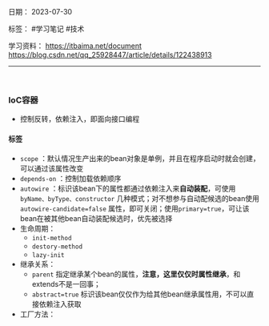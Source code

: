 日期： 2023-07-30

标签： #学习笔记 #技术

学习资料： 
https://itbaima.net/document
https://blog.csdn.net/qq_25928447/article/details/122438913

---
<br>

### IoC容器
- 控制反转，依赖注入，即面向接口编程

#### <bean/>标签
- `scope` ：默认情况生产出来的bean对象是单例，并且在程序启动时就会创建，可以通过该属性改变
- `depends-on` ：控制加载依赖顺序
- `autowire` ：标识该bean下的属性都通过依赖注入来**自动装配**，可使用 `byName、byType、constructor` 几种模式；对不想参与自动配候选的bean使用 `autowire-candidate=false` 属性，即可关闭；使用`primary=true`，可让该bean在被其他bean自动装配候选时，优先被选择
- 生命周期：
	- `init-method` 
	- `destory-method` 
	- `lazy-init`
- 继承关系：
	- `parent` 指定继承某个bean的属性，**注意，这里仅仅时属性继承**，和extends不是一回事；
	- `abstract=true` 标识该bean仅仅作为给其他bean继承属性用，不可以直接依赖注入获取
- 工厂方法：